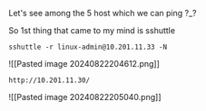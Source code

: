 Let's see among the 5 host which we can ping ?_?

So 1st thing that came to my mind is sshuttle 
```
sshuttle -r linux-admin@10.201.11.33 -N
```
![[Pasted image 20240822204612.png]]


```
http://10.201.11.30/
```
![[Pasted image 20240822205040.png]]

